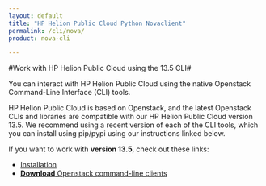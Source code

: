 ```yaml
---
layout: default
title: "HP Helion Public Cloud Python Novaclient"
permalink: /cli/nova/
product: nova-cli

---
```

<!--PUBLISHED-->
#Work with HP Helion Public Cloud using the 13.5 CLI#

You can interact with HP Helion Public Cloud using the native Openstack Command-Line Interface (CLI) tools.
 
HP Helion Public Cloud is based on Openstack, and the latest Openstack CLIs and libraries are compatible with our HP Helion Public Cloud version 13.5. We recommend using a recent version of each of the CLI tools, which you can install using pip/pypi using our instructions linked below.
 
If you want to work with **version 13.5**, check out these links:
 
* [Installation](https://community.hpcloud.com/article/cloud-135-cli-installation-instructions)
* [**Download** Openstack command-line clients](http://docs.openstack.org/user-guide/content/install_clients.html)

